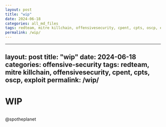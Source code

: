 ```yaml
---
layout: post
title: "wip"
date: 2024-06-18
categories: all_md_files
tags: redteam, mitre killchain, offensivesecurity, cpent, cpts, oscp, exploit
permalink: /wip/
---
```


---
layout: post
title: "wip"
date: 2024-06-18
categories: offensive-security
tags: redteam, mitre killchain, offensivesecurity, cpent, cpts, oscp, exploit
permalink: /wip/
---

# WIP

```text

```

@spotheplanet
